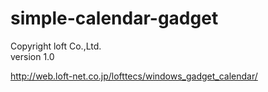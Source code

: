 # simple-calendar-gadget

  Copyright loft Co.,Ltd.  
  version 1.0  

<http://web.loft-net.co.jp/lofttecs/windows_gadget_calendar/>
